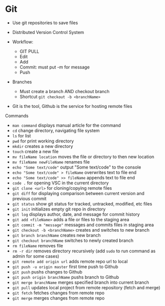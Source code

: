 # Git

- Use git repositories to save files
- Distributed Version Control System

- Workflow:

  - GIT PULL
  - Edit
  - Add
  - Commit: must put -m for message
  - Push

- Branches

  - Must create a branch AND checkout branch
  - Shortcut `git checkout -b <branchName>`

- Git is the tool, Github is the service for hosting remote files

Commands

- `man command` displays manual article for the command
- `cd` change directory, navigating file system
- `ls` for list
- `pwd` for print working directory
- `mkdir` creates a new directory
- `touch` create a new file
- `mv fileName location` moves the file or directory to then new location
- `mv fileName newFileName` renames file
- `echo "Some text/code"` output "Some text/code" to the console
- `echo "Some text/code" > fileName` overwrites text to file end
- `echo "Some text/code" >> fileName` appends text to file end
- `code .` for opening VSC in the current directory
- `git clone <url>` for cloning/copying remote files
- `git diff` for displaying comparison between current version and previous commit
- `git status` show git status for tracked, untracked, modified, etc files
- `git init` initializes empty git repo in directory
- `git log` displays author, date, and message for commit history
- `git add <fileName>` adds a file or files to the staging area
- `git commit -m "message"` messages and commits files in staging area
- `git checkout -b <branchName>` creates and switches to new branch
- `git branch branchName` creates new branch
- `git checkout branchName` switches to newly created branch
- `rm fileName` removes file
- `rm -r dir` removes directory recursively (add `sudo` to run command as admin for some cases)
- `git remote add origin url` adds remote repo url to local
- `git push -u origin master` first time push to Github
- `git push` pushs changes to Github
- `git push origin branchName` pushs branch to Github
- `git merge branchName` merges specified branch into current branch
- `git pull` updates local project from remote repository (fetch and merge)
- `git fetch` fetches changes from remote repo
- `git merge` merges changes from remote repo
